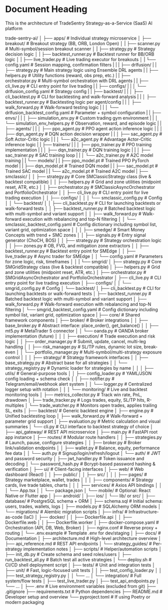 # Document Heading

This is the architecture of TradeSentry Strategy-as-a-Service (SaaS) AI platform

trade-sentry-ai/
│
├── apps/                                        # Individual strategy microservice
│   ├── breakout/                                # Breakout strategy (BB, ORB, London Open)
│   |   ├── scanner.py                           # Multi-symbol/session breakout scanner
│   |   ├── strategy.py                          # Strategy decision logic
│   |   ├── backtest_runner.py                   # Backtest runner for BB/ORB logic
│   |   ├── live_trader.py                       # Live trading executor for breakouts
│   |   └── config.yaml                          # Session mapping, confirmation filters
|   |
|   ├── drlfusion/
|   |   ├── strategy.py                          # Main strategy logic using Ensemble DRL agents
|   |   ├── helpers.py                           # Utility functions (reward, obs prep, etc.)
|   |   ├── orchestrator.py                      # Multi-symbol orchestration with DRL agents
|   |   ├── cli_live.py                          # CLI entry point for live trading
|   |   ├── configs/
|   |   │   └── drlfusion_config.yaml            # Strategy config
|   |   ├── backtest/
|   |   │   ├── cli_backtest.py                  # CLI for backtesting and walk-forward analysis
|   |   │   ├── backtest_runner.py               # Backtesting logic per agent/config
|   |   │   ├── walk_forward.py                  # Walk-forward testing logic
|   |   │   └── drlfusion_backtest_config.yaml   # Parameter + symbol configuration
|   |   ├── envs/
|   |   │   ├── simulation_env.py                # Custom trading gym environment
|   |   │   └── simulation_env_helpers.py        # Observation, reward, and episode logic
|   |   ├── agents/
|   |   │   ├── ppo_agent.py                     # PPO agent action inference logic
|   |   │   ├── dqn_agent.py                     # DQN action decision wrapper
|   |   │   ├── sac_agent.py                     # Soft Actor-Critic logic
|   |   │   └── a2c_agent.py                     # Advantage Actor-Critic inference logic
|   |   ├── trainers/
|   |   │   ├── ppo_trainer.py                   # PPO training implementation
|   |   │   ├── dqn_trainer.py                   # DQN training logic
|   |   │   ├── sac_trainer.py                   # SAC training loop
|   |   │   └── a2c_trainer.py                   # A2C model training
|   |   └── models/
|   |       ├── ppo_model.pt                     # Trained PPO PyTorch model
|   |       ├── dqn_model.pt                     # Trained DQN model
|   |       ├── sac_model.pt                     # Trained SAC model
|   |       └── a2c_model.pt                     # Trained A2C model
|   ├── smclassic/
│   │   ├── strategy.py                          # Core SMClassicStrategy class (live & backtest compatible)
│   │   ├── helpers.py                           # Grid and zone utilities (midpoint reset, ATR, etc.)
│   │   ├── orchestrator.py                      # SMClassicAsyncOrchestrator and PortfolioOrchestrator
│   │   ├── cli_live.py                          # CLI entry point for live trading execution
│   │   ├── configs/
│   │   │   └── smclassic_config.py              # Config
│   │   └── backtest/
│   │       ├── cli_backtest.py                  # CLI for launching backtests or walk-forward tests
│   │       ├── backtest_runner.py               # Batched backtest logic with multi-symbol and variant support
│   │       ├── walk_forward.py                  # Walk-forward execution with rebalancing and top-N filtering
│   │       └── smclassic_backtest_config.yaml   # Config dictionary including symbol list, variant grid, optimization space
│   │
│   ├── smedge/                     # Smart Money Concepts with trend + SMC zones
│   │   ├── signals.py              # Entry signal generator (ChoCH, BOS)
│   │   ├── strategy.py             # Strategy orchestration logic
│   │   ├── zones.py                # OB, FVG, and mitigation zone extractors
│   │   ├── backtest_runner.py      # Backtest entry point for SMEdge
│   │   ├── live_trader.py          # Async trader for SMEdge
│   │   └── config.yaml             # Parameters for zone logic, risk, timeframes
│   │
|   └── smgrid/
│       ├── strategy.py                         # Core SMGridStrategy class (live & backtest compatible)
│       ├── helpers.py                          # Grid and zone utilities (midpoint reset, ATR, etc.)
│       ├── orchestrator.py                     # SMGridAsyncOrchestrator and PortfolioOrchestrator
│       ├── cli_live.py                         # CLI entry point for live trading execution
│       ├── configs/
│       │   └── smgrid_config.py                # Config
│       └── backtest/
│           ├── cli_backtest.py                 # CLI for launching backtests or walk-forward tests
│           ├── backtest_runner.py              # Batched backtest logic with multi-symbol and variant support
│           ├── walk_forward.py                 # Walk-forward execution with rebalancing and top-N filtering
│           └── smgrid_backtest_config.yaml     # Config dictionary including symbol list, variant grid, optimization space
|
├── core/                           # Shared framework components
│   ├── broker/                     # Broker integrations
│   │   ├── base_broker.py          # Abstract interface: place_order(), get_balance()
│   │   ├── mt5.py                  # MetaTrader 5 connector
│   │   └── oanda.py                # OANDA broker implementation (future)
│   │
│   ├── execution/                  # Trade execution and risk logic
│   │   ├── order_manager.py        # Submit, update, cancel, multi-leg handling
│   │   ├── risk_manager.py         # SL/TP rules, dynamic lot size, break-even
│   │   └── portfolio_manager.py    # Multi-symbol/multi-strategy exposure control
│   │
│   ├── strategy/                   # Strategy framework interfaces
│   │   ├── base_strategy.py        # Abstract base for all strategies
│   │   └── strategy_registry.py    # Dynamic loader for strategies by name
│   │
│   ├── utils/                      # General-purpose tools
│   │   ├── config_loader.py        # YAML/JSON config loading + schema check
│   │   ├── notifier.py             # Telegram/email/webhook alert system
│   │   └── logger.py               # Centralized logger setup with rotation
│   │
│   └── monitoring/                 # Live and backtest monitoring tools
│       ├── metrics_collector.py    # Track win rate, PnL, drawdown
│       ├── trade_tracker.py        # Logs trades, equity, SL/TP hits, R-multiples
│       └── trade_watcher.py        # Monitors open trades, applies trailing SL, exits
│
├── backtest/                       # Generic backtest engine
│   ├── engine.py                   # Unified backtesting loop
│   ├── walk_forward.py             # Walk-forward + parameter grid support
│   ├── evaluation.py               # Metric calculation and visual summaries
│   └── cli.py                      # CLI interface to backtest strategy of choice
│
├── api_gateway/                    # REST API microservice
│   ├── main.py                     # FastAPI root app instance
│   ├── routes/                     # Modular route handlers
│   │   ├── strategies.py           # Launch, pause, configure strategies
│   │   ├── broker.py               # Broker link/validation endpoints
│   │   ├── wallet.py               # Balance, equity, performance fee data
│   │   └── auth.py                 # Signup/login/refresh/logout
│   └── auth/                       # JWT and password security
│       ├── jwt_handler.py          # Token issuance and decoding
│       └── password_hash.py        # Bcrypt-based password hashing & verification
│
├── ui/                             # Client-facing interfaces
│   ├── web/                        # Web dashboard (React)
│   │   ├── public/
│   │   ├── src/
│   │   │   ├── pages/              # Strategy marketplace, wallet, trades
│   │   │   ├── components/         # Strategy cards, live trade tables, charts
│   │   │   ├── services/           # Axios API bindings
│   │   │   └── App.tsx
│   │   └── package.json
│   └── mobile/                     # Optional: React Native or Flutter app
│       ├── android/
│       ├── ios/
│       └── lib/ or src/
│
├── database/                       # PostgreSQL schema + ORM
│   ├── schema.sql                  # Initial schema: users, trades, wallets, logs
│   ├── models.py                   # SQLAlchemy ORM models
│   └── migrations/                 # Alembic migration scripts
│
├── infra/                          # Infrastructure-as-code (IaC)
│   ├── docker/
│   │   ├── Dockerfile.api
│   │   ├── Dockerfile.web
│   │   ├── Dockerfile.worker
│   ├── docker-compose.yaml         # Orchestration (API, DB, Web, Broker)
│   ├── nginx.conf                  # Reverse proxy + routing
│   └── .env.example                # Template .env for dev/staging
│
├── docs/                           # Documentation
│   ├── architecture.md             # High-level architecture overview
│   ├── api_reference.md            # REST API endpoints
│   └── strategy_guides/            # Per-strategy implementation notes
│
├── scripts/                        # Helper/automation scripts
│   ├── init_db.py                  # Create schema and seed roles/users
│   ├── run_backtest_all.py         # Batch test all active strategies
│   └── deploy.sh                   # CI/CD shell deployment script
│
├── tests/                          # Unit and integration tests
│   ├── unit/                       # Fast, logic-focused unit tests
│   │   ├── test_config_loader.py
│   │   ├── test_strategy_registry.py
│   │   └── ...
│   └── integration/                # Full system/flow tests
│       ├── test_live_trader.py
│       ├── test_api_endpoints.py
│       └── ...
│
├── .env                            # Live environment variables (excluded from git)
├── .gitignore
├── requirements.txt                # Python dependencies
├── README.md                       # Developer setup and overview
└── pyproject.toml                  # If using Poetry or modern packaging

